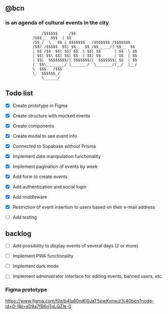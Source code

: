 ## @bcn

### is an agenda of cultural events in the city

                    /$$$$$$     /$$
                /$$$__  $$$  | $$
                /$$_/  \_  $$ | $$$$$$$   /$$$$$$$ /$$$$$$$
                /$$/ /$$$$$  $$| $$__  $$ /$$_____/| $$__  $$
                | $$ /$$  $$| $$| $$  \ $$| $$      | $$  \ $$
                | $$| $$\ $$| $$| $$  | $$| $$      | $$  | $$
                | $$|  $$$$$$$$/| $$$$$$$/|  $$$$$$$| $$  | $$
                |  $$\________/ |_______/  \_______/|__/  |__/
                \  $$$   /$$$
                \_  $$$$$$_/
                    \______/

## Todo list

- [x] Create prototype in Figma
- [x] Create structure with mocked events
- [x] Create components
- [x] Create modal to see event info
- [x] Connected to Supabase without Prisma
- [x] Implement date manipulation functionality
- [x] Implement pagination of events by week
- [x] Add form to create events
- [x] Add authentication and social login
- [x] Add middleware
- [x] Restriction of event insertion to users based on their e-mail address
- [ ] Add testing 


## backlog
- [ ] Add possibility to display events of several days (2 or more)
- [ ] Implement PWA functionality
- [ ] Implement dark mode
- [ ] Implement administrator interface for editing events, banned users, etc.


### Figma prototype

https://www.figma.com/file/b4la60niKI0JaT5pwKvnwJ/%40bcn?node-id=0-1&t=xD9a7fB6oTqLQZIe-0
